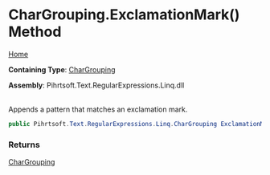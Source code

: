# CharGrouping\.ExclamationMark\(\) Method

[Home](../../../../../../README.md)

**Containing Type**: [CharGrouping](../README.md)

**Assembly**: Pihrtsoft\.Text\.RegularExpressions\.Linq\.dll

\
Appends a pattern that matches an exclamation mark\.

```csharp
public Pihrtsoft.Text.RegularExpressions.Linq.CharGrouping ExclamationMark()
```

### Returns

[CharGrouping](../README.md)


